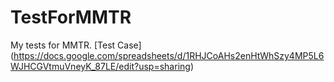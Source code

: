 # TestForMMTR
My tests for MMTR. 
[Test Case] (https://docs.google.com/spreadsheets/d/1RHJCoAHs2enHtWhSzy4MP5L6WJHCGVtmuVneyK_87LE/edit?usp=sharing)
